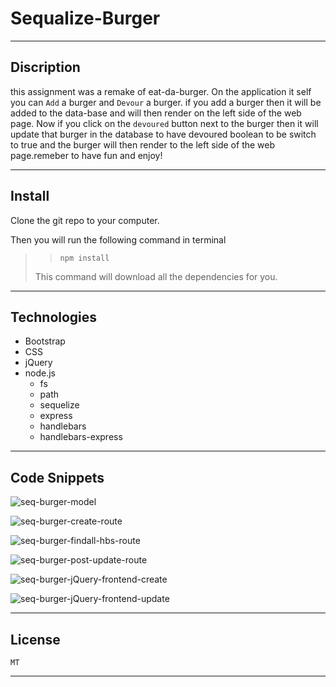 # Sequalize-Burger
---

## Discription
this assignment was a remake of eat-da-burger. On the application it self you can `Add` a burger and `Devour` a burger. if you add a burger then it will be added to the data-base and will then render on the left side of the web page. Now if you click on the `devoured` button next to the burger then it will update that burger in the database to have devoured boolean to be switch to true and the burger will then render to the left side of the web page.remeber to have fun and enjoy! 

---

## Install
Clone the git repo to your computer.

Then you will run the following command in terminal

> > `npm install`
>
> This command will download all the dependencies for you.



---

## Technologies
- Bootstrap
- CSS
- jQuery 
- node.js
  - fs
  - path
  - sequelize 
  - express
  - handlebars
  - handlebars-express


---

## Code Snippets

![seq-burger-model](https://user-images.githubusercontent.com/57015344/88010139-10f5c180-cac9-11ea-81e1-638f63aefaff.png)

![seq-burger-create-route](https://user-images.githubusercontent.com/57015344/88010162-1c48ed00-cac9-11ea-9891-b8648abc4ec6.png)

![seq-burger-findall-hbs-route](https://user-images.githubusercontent.com/57015344/88010172-223ece00-cac9-11ea-850c-3bff3e507eff.png)

![seq-burger-post-update-route](https://user-images.githubusercontent.com/57015344/88010190-2a970900-cac9-11ea-84c4-805479bfda85.png)

![seq-burger-jQuery-frontend-create](https://user-images.githubusercontent.com/57015344/88010202-32ef4400-cac9-11ea-9e0b-149d4f32a4d9.png)

![seq-burger-jQuery-frontend-update](https://user-images.githubusercontent.com/57015344/88010218-37b3f800-cac9-11ea-892c-413f9562b72d.png)


---

## License
    MT

---

